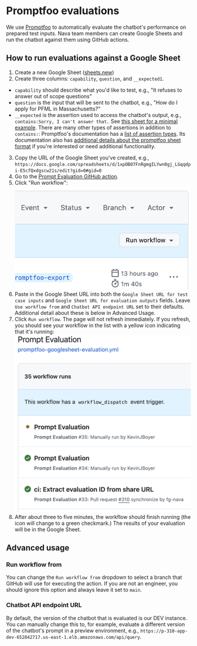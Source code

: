 # Promptfoo evaluations

We use [Promptfoo](https://promptfoo.dev) to automatically evaluate the chatbot's performance on prepared test inputs. Nava team members can create Google Sheets and run the chatbot against them using GitHub actions.

## How to run evaluations against a Google Sheet

1. Create a new Google Sheet ([sheets.new](https://sheets.new)) 
2. Create three columns: `capability`, `question`, and `__expected1`.
  - `capability` should describe what you'd like to test, e.g., "It refuses to answer out of scope questions"
  - `question` is the input that will be sent to the chatbot, e.g., "How do I apply for PFML in Massachusetts?"
  - `__expected` is the assertion used to access the chatbot's output, e.g., `contains:Sorry, I can't answer that.`
See [this sheet for a minimal example](https://docs.google.com/spreadsheets/d/1xpOBO7FnRgmgILYwn0gj_LGqqdpi-E5cfQxdgscw21s/edit?gid=0#gid=0). There are many other types of assertions in addition to `contains:`: Promptfoo's documentation has a [list of assertion types](https://www.promptfoo.dev/docs/configuration/expected-outputs/#assertion-types). Its documentation also has [additional details about the promptfoo sheet format](https://www.promptfoo.dev/docs/configuration/parameters/#import-from-csv) if you're interested or need additional functionality.
3. Copy the URL of the Google Sheet you've created, e.g., `https://docs.google.com/spreadsheets/d/1xpOBO7FnRgmgILYwn0gj_LGqqdpi-E5cfQxdgscw21s/edit?gid=0#gid=0`
4. Go to the [Prompt Evaluation GitHub action](https://github.com/navapbc/labs-decision-support-tool/actions/workflows/promptfoo-googlesheet-evaluation.yml).
5. Click "Run workflow":
![Run workflow button in Github Actions](promptfoo-evaluations-run-workflow.png)
6. Paste in the Google Sheet URL into both the  `Google Sheet URL for test case inputs` and `Google Sheet URL for evaluation outputs` fields. Leave `Use workflow from` and `Chatbot API endpoint URL` set to their defaults. Additional detail about these is below in Advanced Usage.
7. Click `Run workflow`. The page will not refresh immediately. If you refresh, you should see your workflow in the list with a yellow icon indicating that it's running: 
![Example list of running workflows](promptfoo-evaluation-running-workflows.png)
8. After about three to five minutes, the workflow should finish running (the icon will change to a green checkmark.) The results of your evaluation will be in the Google Sheet.

## Advanced usage

### Run workflow from

You can change the `Run workflow from` dropdown to select a branch that GitHub will use for executing the action. If you are not an engineer, you should ignore this option and always leave it set to `main`.

### Chatbot API endpoint URL

By default, the version of the chatbot that is evaluated is our DEV instance. You can manually change this to, for example, evaluate a different version of the chatbot's prompt in a preview environment, e.g., `https://p-310-app-dev-652842717.us-east-1.elb.amazonaws.com/api/query`.